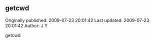 ## getcwd

Originally published: 2009-07-23 20:01:42
Last updated: 2009-07-23 20:01:42
Author: J Y

getcwd